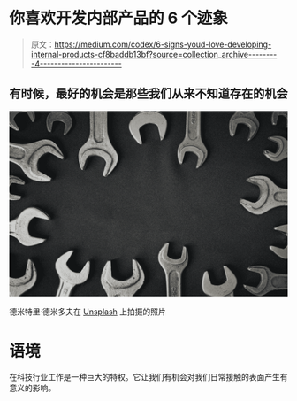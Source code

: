 # 你喜欢开发内部产品的 6 个迹象

> 原文：<https://medium.com/codex/6-signs-youd-love-developing-internal-products-cf8baddb13bf?source=collection_archive---------4----------------------->

## 有时候，最好的机会是那些我们从来不知道存在的机会

![](img/87823f933184f156893d03b1a91f4cec.png)

德米特里·德米多夫在 [Unsplash](https://unsplash.com/s/photos/tools?utm_source=unsplash&utm_medium=referral&utm_content=creditCopyText) 上拍摄的照片

# **语境**

在科技行业工作是一种巨大的特权。它让我们有机会对我们日常接触的表面产生有意义的影响。
